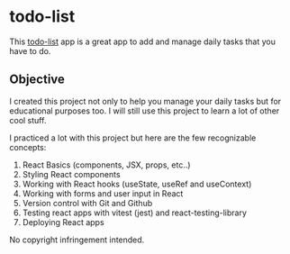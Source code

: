 # todo-list

This [todo-list](https://tlhalefo-todo-list.netlify.app/) app is a great app to add and manage daily tasks that you have to do.

## Objective

I created this project not only to help you manage your daily tasks but for educational purposes too. I will still use this project to learn a lot of other cool stuff.

I practiced a lot with this project but here are the few recognizable concepts:

1. React Basics (components, JSX, props, etc..)
2. Styling React components
3. Working with React hooks (useState, useRef and useContext)
4. Working with forms and user input in React
5. Version control with Git and Github
6. Testing react apps with vitest (jest) and react-testing-library
7. Deploying React apps

No copyright infringement intended.
